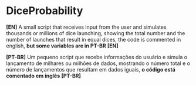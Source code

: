 # DiceProbability
**[EN]** A small script that receives input from the user and simulates thousands or millions of dice launching, showing the total number and the number of launches that result in equal dices, the code is commented in english, **but some variables are in PT-BR** **[EN]** 

**[PT-BR]** Um pequeno script que recebe informações do usuário e simula o lançamento de milhares ou milhões de dados, mostrando o número total e o número de lançamentos que resultam em dados iguais, **o código está comentado em inglês** **[PT-BR]**
